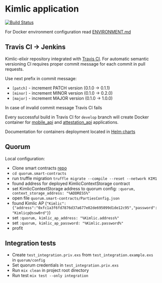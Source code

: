 # Kimlic application
[![Build Status](https://travis-ci.com/Kimlic/kimlic-elixir.svg?token=gBEogjXajqrbo6djzwm2&branch=develop)](https://travis-ci.com/Kimlic/kimlic-elixir)

For Docker environment configuration read
[ENVIRONMENT.md](https://github.com/Kimlic/kimlic-elixir/blob/develop/docs/ENVIRONMENT.md)

## Travis CI -> Jenkins


Kimlic-elixir repository integrated with [Travis CI](https://travis-ci.com/Kimlic/kimlic-elixir/builds).
For automatic semantic versioning CI requires proper commit message for each commit in pull requests.

Use next prefix in commit message:
 - `[patch]` - increment PATCH version (0.1.0 -> 0.1.1)
 - `[minor]` - increment MINOR version (0.1.0 -> 0.2.0)
 - `[major]` - increment MAJOR version (0.1.0 -> 1.0.0)

In case of invalid commit message Travis CI fails

Every successful build in Travis CI for `develop` branch will create Docker container for [mobile_api](https://hub.docker.com/r/kimlictr/mobile_api/tags/) and [attestation_api](https://hub.docker.com/r/kimlictr/attestation_api/tags/) applications. 

Documentation for containers deployment located in [Helm charts](https://github.com/Kimlic/kimlic.charts/tree/azure) 

## Quorum

Local configuration:
- Clone smart contracts [repo](https://github.com/Kimlic/quorum.smart-contracts/)
- `cd quorum.smart-contracts`
- run truffle migration `truffle migrate --compile --reset --network KIM1` 
- found address for deployed KimlicContextStorage contract
- set KimlicContextStorage address to quorum config: `:quorum, context_storage_address: "%ADDRESS%"`
- open file `quorum.smart-contracts/PartiesConfig.json`
- found Kimlic AP (`"Kimlic":{"address":"0xfc1a3f6fd7876d37a677e02de695099d1de12c95","password":"Kimlicp@ssw0rd"}`) 
- set `:quorum, kimlic_ap_address: "%Kimlic.address%"`
- set `:quorum, kimlic_ap_password: "%Kimlic.password%"`
- profit

## Integration tests
- Create `test_integration.priv.exs` from `test_integration.example.exs` in `quorum/config`
- Set quorum credentials in `test_integration.priv.exs`
- Run `mix clean` in project root directory
- Run test `mix test --only integration`
